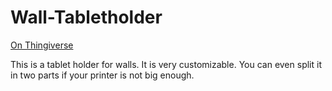 # Wall-Tabletholder
[On Thingiverse](https://www.thingiverse.com/thing:5162561)

This is a tablet holder for walls.
It is very customizable. You can even split it in two parts if your printer is not big enough.